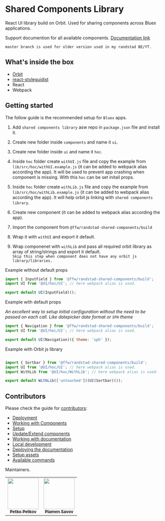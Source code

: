 # Shared Components Library
React UI library build on Orbit. Used for sharing components across Bluex applications.

Support documention for all available components. [Documentation link](https://bluex-shared-components-library-docs.netlify.app/)

`master branch is used for older version used in my randstad BE/YT.`

## What's inside the box
- [Orbit](https://randstad.design/)
- [react-styleguidist](https://react-styleguidist.js.org/)
- React
- Webpack

## Getting started
The follow guide is the recommended setup for `Bluex` apps.

1. Add `shared components library` asw repo in `package.json` file and install it.

2. Create new folder inside `components` and name it `ui`.

3. Create new folder inside `ui` and name it `hoc`.

4. Inside `hoc` folder create `withUI.js` file and copy the example from `lib/src/hoc/withUI.example.js` (it can be added to webpack alias according the app). It will be used to prevent app crashing when component is missing. With this `hoc` can be set initail props.

5. Inside `hoc` folder create `withLib.js` file and copy the example from `lib/src/hoc/withLib.example.js` (it can be added to webpack alias according the app). It will help orbit js linking with `shared components library`.

3. Create new component (it can be added to webpack alias according the app).

4. Import the component from `@ffw/randstad-shared-components/build`

5. Wrap it with `withUI` and export it default.

6. Wrap componenet with `withLib` and pass all required orbit library as array of string/strings and export it default.  
`Skip this step when component does not have any orbit js library/libraries.`


Example without default props

```jsx
import { InputField } from '@ffw/randstad-shared-components/build';
import UI from '@UI/hoc/UI'; // here webpack alias is used.

export default UI(InputField)();

```

Example with default props

*An excellent way to setup initial configuration without the need to be passed on each call. Like datepicker date format or `SPH` theme*

```jsx
import { Navigation } from '@ffw/randstad-shared-components/build';
import UI from '@UI/hoc/UI'; // here webpack alias is used.

export default UI(Navigation)({ theme: 'sph' });
```

Example with Orbit js library

```jsx

import { Sortbar } from '@ffw/randstad-shared-components/build';
import UI from '@UI/hoc/UI'; // here webpack alias is used.
import WithLib from '@UI/hoc/WithLib'; // here webpack alias is used.

export default WithLib(['untouched'])(UI(Sortbar)());
```

## Contributors
Please check the guide for [contributors](https://gitlab.workingpropeople.com/randstad-bluex/git-df-prd-bluex-lib-react-components/-/blob/dev/CONTRIBUTORS.md):
 - [Deployment](#deployment)
 - [Working with Components](#working-with-components)
  - [Setup](#setup)
  - [Update/Extend components](#updateextend-components)
 - [Working with documentation](#working-with-documentation)
  - [Local development](#local-development)
  - [Deploying the documentation](#deploying-the-documentation)
  - [Setup assets](#setup-assets)
 - [Available commands](#available-commands)

Maintainers.

<table>
  <tbody>
    <tr>
    <td align="center">
      <a href="https://gitlab.workingpropeople.com/ppetkov" rel="nofollow">
        <img src="https://secure.gravatar.com/avatar/ccae932306b9573c461c244509d622c6?s=180&d=identicon" alt="" style="max-width:100%;" width="100px;">
        <br>
        <sub><b>Petko Petkov</b></sub>
      </a>
    </td>    
    <td align="center">
      <a href="https://gitlab.workingpropeople.com/plamen.savov" rel="nofollow">
        <img src="https://gitlab.workingpropeople.com/uploads/-/system/user/avatar/307/avatar.png?width=90" alt="" style="max-width:100%;" width="100px;">
        <br>
        <sub><b>Plamen Savov</b></sub>
      </a>
    </td>    
  </tr>
</tbody></table>